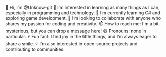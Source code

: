 

👋 Hi, I’m @Unknow-git
👀 I’m interested in learning as many things as I can, especially in programming and technology.
🌱 I’m currently learning C# and exploring game development.
💞️ I’m looking to collaborate with anyone who shares my passion for coding and creativity.
📫 How to reach me: I'm a bit mysterious, but you can drop a message here!
😄 Pronouns: none in particular.
⚡ Fun fact: I find joy in the little things, and I’m always eager to share a smile.
💡 I'm also interested in open-source projects and contributing to communities.

